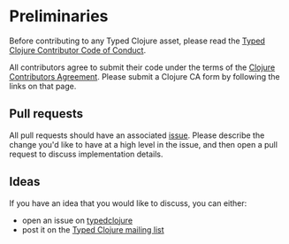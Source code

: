 # Preliminaries
 
Before contributing to any Typed Clojure asset, please read the [Typed Clojure Contributor Code of Conduct](CODE_OF_CONDUCT.md).

All contributors agree to submit their code under the terms of the [Clojure Contributors Agreement](https://clojure.org/dev/contributor_agreement).
Please submit a Clojure CA form by following the links on that page.

## Pull requests

All pull requests should have an associated [issue](https://github.com/typedclojure/typedclojure/issues).
Please describe the change you'd like to have at a high level in the issue,
and then open a pull request to discuss implementation details.

## Ideas

If you have an idea that you would like to discuss, you can either:

- open an issue on [typedclojure](https://github.com/typedclojure/typedclojure/issues)
- post it on the [Typed Clojure mailing list](https://groups.google.com/forum/#!topic/clojure-core-typed)
